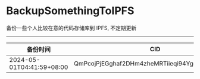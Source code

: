 # BackupSomethingToIPFS
备份一些个人比较在意的代码存储库到 IPFS, 不定期更新

---

| 备份时间                  | CID                                            |
| ------------------------- | ---------------------------------------------- |
| 2024-05-01T04:41:59+08:00 | QmPcojPjEGghaf2DHm4zheMRTiieqi94YgcgPiRueDdNgS |
